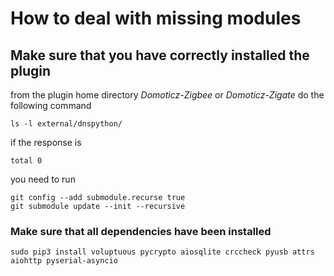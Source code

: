 # How to deal with missing modules



## Make sure that you have correctly installed the plugin 

from the plugin home directory _Domoticz-Zigbee_ or _Domoticz-Zigate_ do the following command


```
ls -l external/dnspython/

```

if the response is 
```
total 0
```

you need to run


```
git config --add submodule.recurse true
git submodule update --init --recursive

```

### Make sure that all dependencies have been installed


```
sudo pip3 install voluptuous pycrypto aiosqlite crccheck pyusb attrs aiohttp pyserial-asyncio
```
